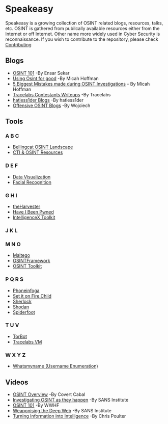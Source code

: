 # Speakeasy
Speakeasy is a growing collection of OSINT related blogs, resources, talks, etc. OSINT is gathered from pubilcally available resources either from the Internet or off Internet. Other name more widely used in Cyber Security is reconnaissance. If you wish to contribute to the repository, please check [Contributing](https://github.com/Argonyte/Speakeasy/blob/main/CONTRIBUTING.md)

## Blogs

- [OSINT 101](https://medium.com/datadriveninvestor/open-source-intelligence-osint-101-d96f47ff2ff1) -By Ensar Sekar
- [Using Osint for good](https://www.sans.org/blog/osintforgood-using-open-source-intelligence-to-solve-real-world-problems/?utm_medium=Email&utm_source=HL-NA&utm_content=674268%20OSINT%204%20Good%20Blog%20Link&utm_campaign=SANS%20Free%20Resources) -By Micah Hoffman
- [5 Biggest Mistakes made during OSINT Investigations](https://www.sans.org/blog/the-5-biggest-mistakes-made-during-an-osint-investigation/?utm_medium=Email&utm_source=HL-NA&utm_content=674268%205%20Biggest%20MIstakes%20Blog%20Link&utm_campaign=SANS%20Free%20Resources) - By Micah Hoffman
- [Tracelabs Contestants Writeups](https://github.com/tracelabs/searchparty-ctf-writeups/blob/master/searchparty-ctf-writeups.md) -By Tracelabs
- [hatless1der Blogs](https://hatless1der.com/) -By hatless1der
- [Offensive OSINT Blogs](https://www.offensiveosint.io/author/wojciech/) -By Wojciech

## Tools


### A B C

- [Bellingcat OSINT Landscape](https://start.me/p/ELXoK8/bellingcat-osint-landscape)
- [CTI & OSINT Resources](https://docs.google.com/spreadsheets/d/1klugQqw6POlBtuzon8S0b18-gpsDwX-5OYRrB7TyNEw/edit#gid=0)

### D E F 

- [Data Visualization](https://www.osintcombine.com/data-visualization-tool)
- [Facial Recognition](https://www.osintcombine.com/post/facial-recognition-for-verification-missing-persons)

### G H I

- [theHarvester](https://github.com/laramies/theHarvester)
- [Have I Been Pwned](https://haveibeenpwned.com/)
- [IntelligenceX Toolkit](https://intelx.io/tools)

### J K L

### M N O

- [Maltego](https://www.maltego.com/)
- [OSINTFramework](https://osintframework.com/)
- [OSINT Toolkit](https://start.me/p/DPYPMz/the-ultimate-osint-collection)

### P Q R S

- [Phoneinfoga](https://github.com/sundowndev/PhoneInfoga)
- [Set it on Fire Child](https://docs.google.com/spreadsheets/d/1JxBbMt4JvGr--G0Pkl3jP9VDTBunR2uD3_faZXDvhxc/edit#gid=603724104)
- [Sherlock](https://github.com/sherlock-project/sherlock)
- [Shodan](https://shodan.io)
- [Spiderfoot](https://www.spiderfoot.net/)

### T U V

- [TorBot](https://github.com/DedSecInside/TorBot)
- [Tracelabs VM](https://www.tracelabs.org/initiatives/osint-vm)

### W X Y Z

- [Whatsmyname (Username Enumeration)](https://whatsmyname.app/)


## Videos

- [OSINT Overview](https://www.youtube.com/watch?v=gSXBa5RehYk) -By Covert Cabal
- [Investigating OSINT as they happen](https://www.youtube.com/watch?v=yrOOdq25wMw) -By SANS Institute
- [OSINT 101](https://www.youtube.com/watch?v=uxZyzJGfrUY) -By WWHF
- [Weaponising the Deep Web](https://www.youtube.com/watch?v=eLL6BPKvwlg) -By SANS Institute
- [Turning Information into Intelligence](https://www.youtube.com/watch?v=9-IHQEryuZ0&app=desktop) -By Chris Poulter 
